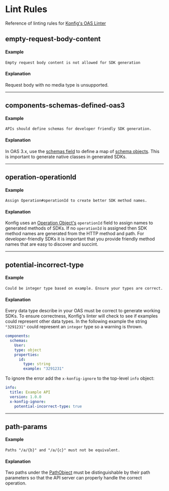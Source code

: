 # Lint Rules

Reference of linting rules for [Konfig's OAS Linter](https://www.npmjs.com/package/konfig-spectral-ruleset)

## empty-request-body-content

#### Example

```
Empty request body content is not allowed for SDK generation
```

#### Explanation

Request body with no media type is unsupported.

---

## components-schemas-defined-oas3

#### Example

```
APIs should define schemas for developer friendly SDK generation.
```

#### Explanation

In OAS 3.x, use the [schemas field](https://swagger.io/specification/#components-object) to define a map of
[schema objects](https://swagger.io/specification/#schema-object). This is important to generate native classes in generated SDKs.

---

## operation-operationId

#### Example

```
Assign Operation#operationId to create better SDK method names.
```

#### Explanation

Konfig uses an [Operation Object's](https://swagger.io/specification/#operation-object) `operationId`
field to assign names to generated methods of SDKs. If no `operationId` is
assigned then SDK method names are generated from the HTTP method and path. For
developer-friendly SDKs it is important that you provide friendly method names
that are easy to discover and succint.

---

## potential-incorrect-type

#### Example

```
Could be integer type based on example. Ensure your types are correct.
```

#### Explanation

Every data type describe in your OAS must be correct to generate working SDKs. To ensure correctness,
Konfig's linter will check to see if examples could represent other data types.
In the following example the string `"3291231"` could represent an `integer`
type so a warning is thrown.

```yaml
components:
  schemas:
    User:
    type: object
    properties:
      id:
        type: string
        example: "3291231"
```

To ignore the error add the `x-konfig-ignore` to the top-level `info` object:

```yaml
info:
  title: Example API
  version: 1.0.0
  x-konfig-ignore:
    potential-incorrect-type: true
```

---

## path-params

#### Example

```
Paths "/a/{b}" and "/a/{c}" must not be equivalent.
```

#### Explanation

Two paths under the [PathObject](https://swagger.io/specification/#paths-object)
must be distinguishable by their path parameters so that the API server can
properly handle the correct operation.
